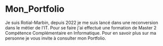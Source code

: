 # Mon_Portfolio
Je suis Rotial-Marbin, depuis 2022 je me suis lancé dans une reconversion dans le métier de l'IT. 
Pour se faire j'ai effectué une formation de Master 2 Compétence Complémentaire en Informatique. 
Pour en savoir plus sur ma personne je vous invite à consulter mon Portfolio.
